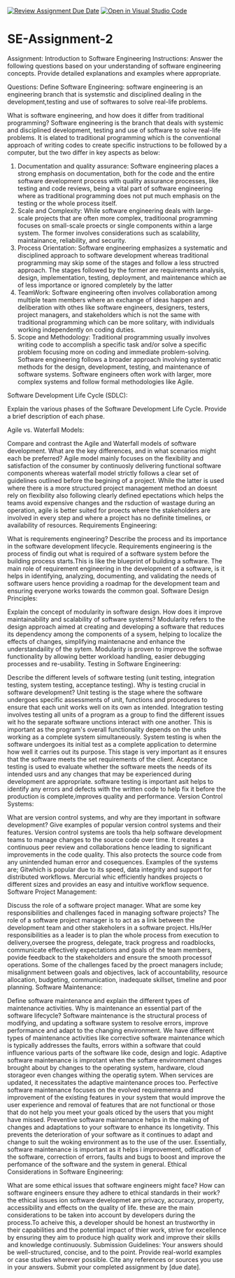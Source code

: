 [![Review Assignment Due Date](https://classroom.github.com/assets/deadline-readme-button-24ddc0f5d75046c5622901739e7c5dd533143b0c8e959d652212380cedb1ea36.svg)](https://classroom.github.com/a/-ucQIGTc)
[![Open in Visual Studio Code](https://classroom.github.com/assets/open-in-vscode-718a45dd9cf7e7f842a935f5ebbe5719a5e09af4491e668f4dbf3b35d5cca122.svg)](https://classroom.github.com/online_ide?assignment_repo_id=15252053&assignment_repo_type=AssignmentRepo)
# SE-Assignment-2
Assignment: Introduction to Software Engineering
Instructions:
Answer the following questions based on your understanding of software engineering concepts. Provide detailed explanations and examples where appropriate.

Questions:
Define Software Engineering: software engineering is an engineering branch that is systemstic and disciplined dealing in the development,testing and use of softwares to solve real-life problems.

What is software engineering, and how does it differ from traditional programming? Software engineering is the branch that deals with systemic and disciplined development, testing and use of software to solve real-life problems. It is elated to traditional programming which is the conventional approach of writing codes to create specific instructions to be followed by a computer, but the two differ in key aspects as below:
1. Documentation and quality assurance: Software engineering places a strong emphasis on documentation, both for the code and the entire software development process with quality assurance processes, like testing and code reviews, being a vital part of software engineering where as traditional programming does not put much emphasis on the testing or the whole process itself.
2. Scale and Complexity: While software engineering deals with large-scale projects that are often more complex, traditioonal programming focuses on small-scale proects or single components within a large system. The former involves considerations such as scalability, maintainance, reliability, and security.
3. Process Orientation: Software engineering emphasizes a systematic and disciplined approach to software development whereas traditional programming may skip some of the stages and follow a less structred approach. The stages followed by the former are requirements analysis, design, implementation, testing, deployment, and maintenance which ae of less importance or ignored completely by the latter
4. TeamWork: Software engineering often involves collaboration among multiple team members where an exchange of ideas happen and deliberation with othes like software engineers, designers, testers, project managers, and stakeholders which is not the same with traditional programming which can be more solitary, with individuals working independently on coding duties.
5. Scope and Methodology: Traditional programming usually involves writing code to accomplish a specific task and/or solve a specific problem focusing more on coding and immediate problem-solving. Software engineering follows a broader approach involving systematic methods for the design, development, testing, and maintenance of software systems. Software engineers often work with larger, more complex systems and follow formal methodologies like Agile.

Software Development Life Cycle (SDLC):

Explain the various phases of the Software Development Life Cycle. Provide a brief description of each phase.

Agile vs. Waterfall Models:

Compare and contrast the Agile and Waterfall models of software development. What are the key differences, and in what scenarios might each be preferred?
Agile model mainly focuses on the flexibility and satisfaction of the consumer by continuosly delivering functional software components whereas waterfall model strictly follows a clear set of guidelines outlined before the begining of a project. While the latter is used where there is a more structured project management method an doesnt rely on flexibility also following clearly defined epectations which helps the teams avoid expensive changes and the rsduction of wastage during an operation, agile is better suited for proects where the stakeholders are involved in every step and where a project has no definite timelines, or availability of resources.
Requirements Engineering:

What is requirements engineering? Describe the process and its importance in the software development lifecycle.
Requirements engineering is the process of findig out what is required of a software system before the building process starts.This is like the blueprint of building a software.
The main role of requirement engineering in the development of a software, is it helps in identifying, analyzing, documenting, and validating the needs of software users hence providing a roadmap for the development team and ensuring everyone works towards the common goal.
Software Design Principles:

Explain the concept of modularity in software design. How does it improve maintainability and scalability of software systems?
Modularity refers to the design approach aimed at creating and developing a software that reduces its dependency among the components of a sysem, helping to localize the effects of changes, simplifying maintenacne and enhance the understandaility of the sytem. 
Modularity is proven to improve the softwae functionality by allowing better workload handling, easier debugging processes and re-usability.
Testing in Software Engineering:

Describe the different levels of software testing (unit testing, integration testing, system testing, acceptance testing). Why is testing crucial in software development?
Unit testing is the stage where the software undergoes specific assessments of unit, functions and procedures to ensure that each unit works well on its own as intended.
Integration testing involves testing all units of a program as a group to find the different issues wit ho the separate software unctions interact with one another. This is important as the program's overall functionality depends on the units working as a complete system simultaneously.
System testing is when the software undergoes its initial test as a complete application to determine how well it carries out its purpose. This stage is very important as it ensures that the software meets the set requirements of the client.
Aceptance testing is used to evaluate whether the software meets the needs of its intended usrs and any changes that may be experienced during development are appropriate. 
software testing is important asit helps to identify any errors and defects with the written code to help fix it before the production is complete,improves quality  and performance.
Version Control Systems:

What are version control systems, and why are they important in software development? Give examples of popular version control systems and their features.
Version control systems are tools tha help software development teams to manage changes to the source code over time. It creates a continuous peer review and collaborations hence leading to significant improvements in the code quality. This also protects the source code from any unintended human error and cosequences. 
Examples of the systems are; Gitwhich is popular due to its speed, data integrity and support for distributed workflows. Mercurial whic efficiently handkes projects o different sizes and provides an easy and intuitive workflow sequence.
Software Project Management:

Discuss the role of a software project manager. What are some key responsibilities and challenges faced in managing software projects?
The role of a software project manager is to act as a link between the development team and other stakeholers in a software project. 
HIs/Her responsibilities as a leader is to plan the whole process from execution to delivery,oversee the progress, delegate, track progress and roadblocks, communicate effectively expectations and goals of the team members, povide feedback to the stakeholders and ensure the smooth processof operations. Some of the challenges faced by the proect managers include; misalignment between goals and objectives, lack of accountability, resource allocation, budgeting, communication, inadequate skillset, timeline and poor planning.
Software Maintenance:

Define software maintenance and explain the different types of maintenance activities. Why is maintenance an essential part of the software lifecycle? 
Software maintenance is the structural process of modifying, and updating a software system to resolve errors, improve performance and adapt to the changing environment. We have different types of maintenance activities like corrective software maintenance which is typically addresses the faults, errors within a software that could influence various parts of the software like code, design and logic. Adaptive software maintenance is improtant when the softare environment changes brought about by changes to the operating system, hardware, cloud storageor even changes withing the operatig sytem. When services are updated, it necessitates  the adaptive maintenance proces too. Perfective software maintenance focuses on the evolved requiremenra and improvement of the existing features in your system that would improve the user experience and removal of features that are not functional or those that do not help you meet your goals oticed by the users that you might have missed. Preventive software maintenance helps in the making of changes and adaptations to your software to enhance its longetivity. This prevents the deterioration of your software as it continues to adapt and change to suit the woking environment as to the use of the user. 
Essentially, software maintenance is important as it  helps i improvement, odfication of the software, correction of errors, faults and bugs to boost and improve the perfomance of the software and the system in general.
Ethical Considerations in Software Engineering:

What are some ethical issues that software engineers might face? How can software engineers ensure they adhere to ethical standards in their work?
the ethical issues ion software developmet are privacy, accuracy, property, accessibility and effects on the quality of life. these are the main considerations to be taken into account by developers during the process.To acheive this, a developer should be honest an trustworthy in their capabilities and the potential impact of thier work, strive for excellence by ensuring they aim to produce high quality work and improve their skills and knowledge continuously.
Submission Guidelines:
Your answers should be well-structured, concise, and to the point.
Provide real-world examples or case studies wherever possible.
Cite any references or sources you use in your answers.
Submit your completed assignment by [due date].
